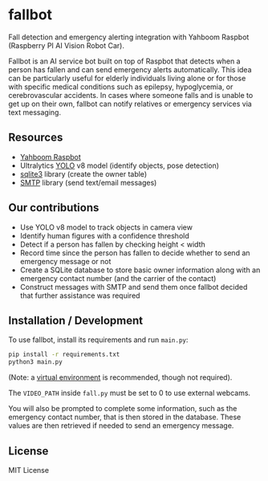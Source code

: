 # fallbot

Fall detection and emergency alerting integration with Yahboom Raspbot (Raspberry PI AI Vision Robot Car).

Fallbot is an AI service bot built on top of Raspbot that detects when a person has fallen and can send emergency alerts automatically. This idea can be particularly useful for elderly individuals living alone or for those with specific medical conditions such as epilepsy, hypoglycemia, or cerebrovascular accidents. In cases where someone falls and is unable to get up on their own, fallbot can notify relatives or emergency services via text messaging.

## Resources

- [Yahboom Raspbot](http://www.yahboom.net/study/Raspbot)
- Ultralytics [YOLO](https://docs.ultralytics.com/usage/python/) v8 model (identify objects, pose detection)
- [sqlite3](https://docs.python.org/3/library/sqlite3.html) library (create the owner table)
- [SMTP](https://docs.python.org/3/library/smtplib.html) library (send text/email messages)

## Our contributions

- Use YOLO v8 model to track objects in camera view
- Identify human figures with a confidence threshold
- Detect if a person has fallen by checking height < width
- Record time since the person has fallen to decide whether to send an emergency message or not
- Create a SQLite database to store basic owner information along with an emergency contact number (and the carrier of the contact)
- Construct messages with SMTP and send them once fallbot decided that further assistance was required

## Installation / Development

To use fallbot, install its requirements and run `main.py`:

```bash
pip install -r requirements.txt
python3 main.py
```

(Note: a [virtual environment](https://realpython.com/python-virtual-environments-a-primer/)
is recommended, though not required).

The `VIDEO_PATH` inside `fall.py` must be set to 0 to use external webcams.

You will also be prompted to complete some information, such as the emergency contact number, that is then stored in the database. These values are then retrieved if needed to send an emergency message.

## License

MIT License
